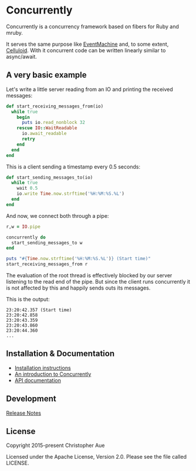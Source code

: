 # Concurrently

Concurrently is a concurrency framework based on fibers for Ruby and mruby.

It serves the same purpose like [EventMachine](https://github.com/eventmachine/eventmachine)
and, to some extent, [Celluloid](https://github.com/celluloid/celluloid). With it
concurrent code can be written linearly similar to async/await.

## A very basic example

Let's write a little server reading from an IO and printing the received
messages:

```ruby
def start_receiving_messages_from(io)
  while true
    begin
      puts io.read_nonblock 32
    rescue IO::WaitReadable
      io.await_readable
      retry
    end
  end
end
```

This is a client sending a timestamp every 0.5 seconds:

```ruby
def start_sending_messages_to(io)
  while true
    wait 0.5
    io.write Time.now.strftime('%H:%M:%S.%L')
  end
end
```

And now, we connect both through a pipe:

```ruby
r,w = IO.pipe

concurrently do
  start_sending_messages_to w
end

puts "#{Time.now.strftime('%H:%M:%S.%L')} (Start time)"
start_receiving_messages_from r
```

The evaluation of the root thread is effectively blocked by our server
listening to the read end of the pipe. But since the client runs concurrently
it is not affected by this and happily sends outs its messages.

This is the output:

```
23:20:42.357 (Start time)
23:20:42.858
23:20:43.359
23:20:43.860
23:20:44.360
...
```


## Installation & Documentation

* [Installation instructions][installation]
* [An introduction to Concurrently][introduction]
* [API documentation][documentation]


## Development

[Release Notes][changes]


## License

Copyright 2015-present Christopher Aue

Licensed under the Apache License, Version 2.0. Please see the file called
LICENSE.


[installation]: http://www.rubydoc.info/github/christopheraue/m-ruby-concurrently/file/INSTALL.md
[introduction]: http://www.rubydoc.info/github/christopheraue/m-ruby-concurrently/file/INTRODUCTION.md
[documentation]: http://www.rubydoc.info/github/christopheraue/m-ruby-concurrently/
[changes]: http://www.rubydoc.info/github/christopheraue/m-ruby-concurrently/file/CHANGES.md